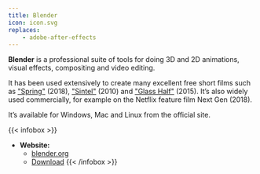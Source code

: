 ```yaml
---
title: Blender
icon: icon.svg
replaces:
    - adobe-after-effects
---
```


**Blender** is a professional suite of tools for doing 3D and 2D animations, visual effects, compositing and video editing.

It has been used extensively to create many excellent free short films such as ["Spring"][spring] (2018), ["Sintel"][sintel] (2010) and ["Glass Half"][glass-half] (2015). It’s also widely used commercially, for example on the Netflix feature film Next Gen (2018).

It’s available for Windows, Mac and Linux from the official site.

{{< infobox >}}
- **Website:**
    - [blender.org](https://www.blender.org/)
    - [Download](https://www.blender.org/download/)
{{< /infobox >}}

[glass-half]: https://video.blender.org/videos/watch/64222c8a-c4c7-4b3b-9850-7fb2078edcf6
[sintel]: https://video.blender.org/videos/watch/0eb052d0-fd51-43e6-aa33-ecdbf77a5d40
[spring]: https://video.blender.org/videos/watch/3d95fb3d-c866-42c8-9db1-fe82f48ccb95
